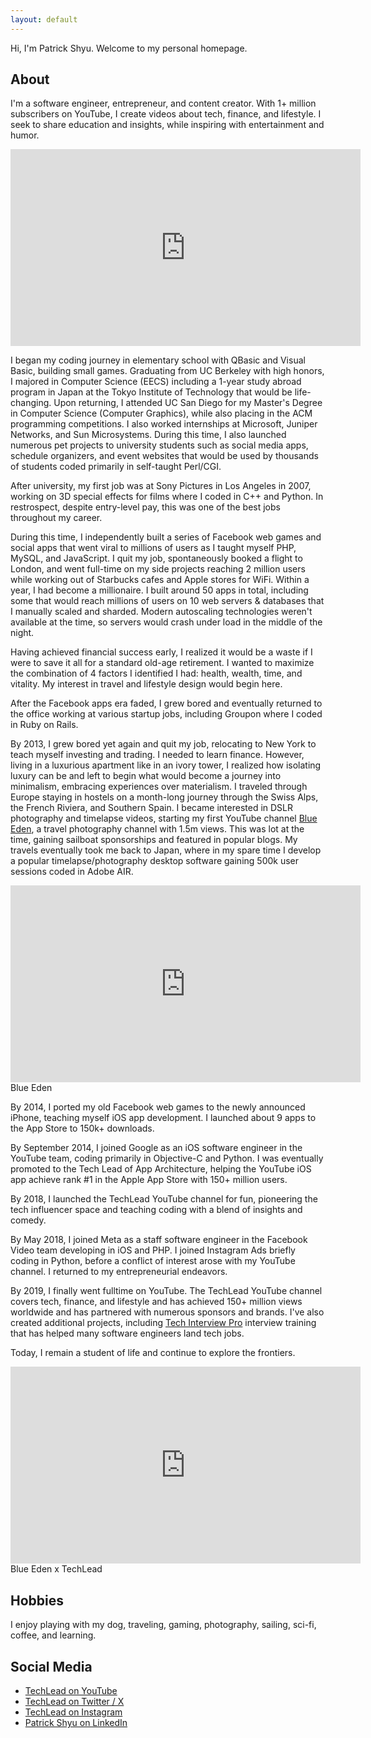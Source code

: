 ```yaml
---
layout: default
---
```


Hi, I'm Patrick Shyu. Welcome to my personal homepage.

## About
I'm a software engineer, entrepreneur, and content creator. With 1+ million subscribers on YouTube, I create videos about tech, finance, and lifestyle. I seek to share education and insights, while inspiring with entertainment and humor.

<iframe width="560" height="315" src="https://www.youtube.com/embed/Ap2uWsJV25w?si=C78pPblWae0poNwH" title="YouTube video player" frameborder="0" allow="accelerometer; autoplay; clipboard-write; encrypted-media; gyroscope; picture-in-picture; web-share" referrerpolicy="strict-origin-when-cross-origin" allowfullscreen></iframe>

I began my coding journey in elementary school with QBasic and Visual Basic, building small games. Graduating from UC Berkeley with high honors, I majored in Computer Science (EECS) including a 1-year study abroad program in Japan at the Tokyo Institute of Technology that would be life-changing. Upon returning, I attended UC San Diego for my Master's Degree in Computer Science (Computer Graphics), while also placing in the ACM programming competitions. I also worked internships at Microsoft, Juniper Networks, and Sun Microsystems. During this time, I also launched numerous pet projects to university students such as social media apps, schedule organizers, and event websites that would be used by thousands of students coded primarily in self-taught Perl/CGI.

After university, my first job was at Sony Pictures in Los Angeles in 2007, working on 3D special effects for films where I coded in C++ and Python. In restrospect, despite entry-level pay, this was one of the best jobs throughout my career.

During this time, I independently built a series of Facebook web games and social apps that went viral to millions of users as I taught myself PHP, MySQL, and JavaScript. I quit my job, spontaneously booked a flight to London, and went full-time on my side projects reaching 2 million users while working out of Starbucks cafes and Apple stores for WiFi. Within a year, I had become a millionaire. I built around 50 apps in total, including some that would reach millions of users on 10 web servers & databases that I manually scaled and sharded. Modern autoscaling technologies weren't available at the time, so servers would crash under load in the middle of the night.

Having achieved financial success early, I realized it would be a waste if I were to save it all for a standard old-age retirement. I wanted to maximize the combination of 4 factors I identified I had: health, wealth, time, and vitality. My interest in travel and lifestyle design would begin here.

After the Facebook apps era faded, I grew bored and eventually returned to the office working at various startup jobs, including Groupon where I coded in Ruby on Rails.

By 2013, I grew bored yet again and quit my job, relocating to New York to teach myself investing and trading. I needed to learn finance. However, living in a luxurious apartment like in an ivory tower, I realized how isolating luxury can be and left to begin what would become a journey into minimalism, embracing experiences over materialism. I traveled through Europe staying in hostels on a month-long journey through the Swiss Alps, the French Riviera, and Southern Spain. I became interested in DSLR photography and timelapse videos, starting my first YouTube channel [Blue Eden](https://www.youtube.com/blueedenhd), a travel photography channel with 1.5m views. This was lot at the time, gaining sailboat sponsorships and featured in popular blogs. My travels eventually took me back to Japan, where in my spare time I develop a popular timelapse/photography desktop software gaining 500k user sessions coded in Adobe AIR.

<iframe width="560" height="315" src="https://www.youtube.com/embed/L2HXlcgfwKc?si=wsCS30037sD1G5aI" title="YouTube video player" frameborder="0" allow="accelerometer; autoplay; clipboard-write; encrypted-media; gyroscope; picture-in-picture; web-share" referrerpolicy="strict-origin-when-cross-origin" allowfullscreen></iframe>
Blue Eden

By 2014, I ported my old Facebook web games to the newly announced iPhone, teaching myself iOS app development. I launched about 9 apps to the App Store to 150k+ downloads.

By September 2014, I joined Google as an iOS software engineer in the YouTube team, coding primarily in Objective-C and Python. I was eventually promoted to the Tech Lead of App Architecture, helping the YouTube iOS app achieve rank #1 in the Apple App Store with 150+ million users.

By 2018, I launched the TechLead YouTube channel for fun, pioneering the tech influencer space and teaching coding with a blend of insights and comedy.

By May 2018, I joined Meta as a staff software engineer in the Facebook Video team developing in iOS and PHP. I joined Instagram Ads briefly coding in Python, before a conflict of interest arose with my YouTube channel. I returned to my entrepreneurial endeavors.

By 2019, I finally went fulltime on YouTube. The TechLead YouTube channel covers tech, finance, and lifestyle and has achieved 150+ million views worldwide and has partnered with numerous sponsors and brands. I've also created additional projects, including [Tech Interview Pro](https://techinterviewpro.com/) interview training that has helped many software engineers land tech jobs.

Today, I remain a student of life and continue to explore the frontiers.

<iframe width="560" height="315" src="https://www.youtube.com/embed/nzyCMf0EW9A?si=saqAlqHsPEJZe62Z" title="YouTube video player" frameborder="0" allow="accelerometer; autoplay; clipboard-write; encrypted-media; gyroscope; picture-in-picture; web-share" referrerpolicy="strict-origin-when-cross-origin" allowfullscreen></iframe>
Blue Eden x TechLead

## Hobbies
I enjoy playing with my dog, traveling, gaming, photography, sailing, sci-fi, coffee, and learning.

## Social Media
* [TechLead on YouTube](https://www.youtube.com/techlead)
* [TechLead on Twitter / X](https://x.com/techleadhd/)
* [TechLead on Instagram](https://instagram.com/techleadhd)
* [Patrick Shyu on LinkedIn](https://www.linkedin.com/in/shyup)
